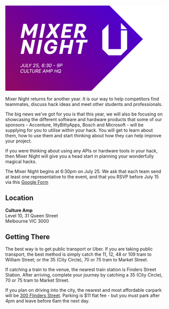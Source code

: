 ![Mixer Night](img/mixernight.png)

Mixer Night returns for another year. It is our way to help competitors find
teammates, discuss hack ideas and meet other students and professionals.

The big news we’ve got for you is that this year, we will also be focusing on
showcasing the different software and hardware products that some of our
sponsors - Accenture, IttyBittyApps, Bosch and Microsoft - will be supplying for
you to utilise within your hack. You will get to learn about them, how to use
them and start thinking about how they can help improve your project.

If you were thinking about using any APIs or hardware tools in your hack, then
Mixer Night will give you a head start in planning your wonderfully magical
hacks.

The Mixer Night begins at 6:30pm on July 25. We ask that each team send at least
one representative to the event, and that you RSVP before July 15 via this
[Google Form](https://docs.google.com/forms/d/1aJBPvdur_WMKtMQNfPduOhoVV_XkXCjOWfYB7MLzEQc/viewform/)

## Location

**Culture Amp**  
Level 10, 31 Queen Street  
Melbourne VIC 3000

## Getting There

The best way is to get public transport or Uber. If you are taking public
transport, the best method is simply catch the 11, 12, 48 or 109 tram to
William Street; or the 35 (City Circle), 70 or 75 tram to Market Street.

If catching a train to the venue, the nearest train station is Finders Street
Station. After arriving, complete your journey by catching a 35 (City Circle),
70 or 75 tram to Market Street.

If you plan on driving into the city, the nearest and most affordable carpark
will be [300 Flinders Street](http://www.secureparking.com.au/car-parks/australia/vic/melbourne/Melbourne%20CBD/300-flinders-street).
Parking is $11 flat fee - but you must park after 4pm and leave before 6am the
next day.
